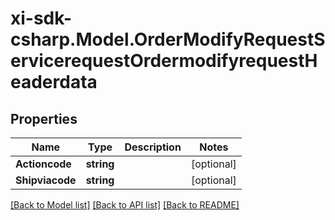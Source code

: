 # xi-sdk-csharp.Model.OrderModifyRequestServicerequestOrdermodifyrequestHeaderdata

## Properties

Name | Type | Description | Notes
------------ | ------------- | ------------- | -------------
**Actioncode** | **string** |  | [optional] 
**Shipviacode** | **string** |  | [optional] 

[[Back to Model list]](../README.md#documentation-for-models) [[Back to API list]](../README.md#documentation-for-api-endpoints) [[Back to README]](../README.md)

